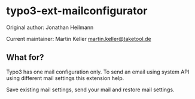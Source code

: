# typo3-ext-mailconfigurator

Original author: Jonathan Heilmann

Current maintainer: Martin Keller <martin.keller@taketool.de>

## What for?

Typo3 has one mail configuration only. To send an email using system API
using different mail settings this extension help.

Save existing mail settings, send your mail and restore mail settings.

